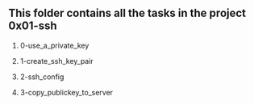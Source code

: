 ## This folder contains all the tasks in the project 0x01-ssh

1. 0-use_a_private_key

2. 1-create_ssh_key_pair
3. 2-ssh_config
4. 3-copy_publickey_to_server
